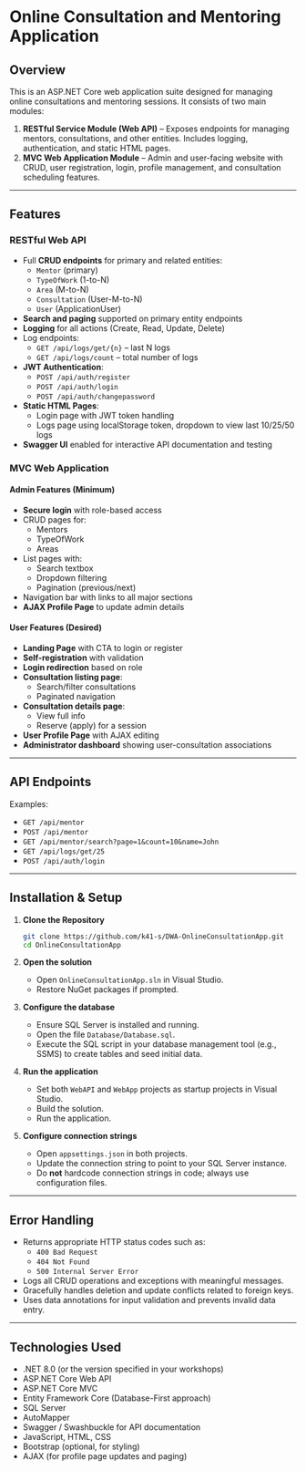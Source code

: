 # Online Consultation and Mentoring Application

## Overview

This is an ASP.NET Core web application suite designed for managing online consultations and mentoring sessions. It consists of two main modules:

1. **RESTful Service Module (Web API)** – Exposes endpoints for managing mentors, consultations, and other entities. Includes logging, authentication, and static HTML pages.
2. **MVC Web Application Module** – Admin and user-facing website with CRUD, user registration, login, profile management, and consultation scheduling features.

---

## Features

### RESTful Web API

- Full **CRUD endpoints** for primary and related entities:
  - `Mentor` (primary)
  - `TypeOfWork` (1-to-N)
  - `Area` (M-to-N)
  - `Consultation` (User-M-to-N)
  - `User` (ApplicationUser)
- **Search and paging** supported on primary entity endpoints
- **Logging** for all actions (Create, Read, Update, Delete)
- Log endpoints:
  - `GET /api/logs/get/{n}` – last N logs
  - `GET /api/logs/count` – total number of logs
- **JWT Authentication**:
  - `POST /api/auth/register`
  - `POST /api/auth/login`
  - `POST /api/auth/changepassword`
- **Static HTML Pages**:
  - Login page with JWT token handling
  - Logs page using localStorage token, dropdown to view last 10/25/50 logs
- **Swagger UI** enabled for interactive API documentation and testing

### MVC Web Application

#### Admin Features (Minimum)

- **Secure login** with role-based access
- CRUD pages for:
  - Mentors
  - TypeOfWork
  - Areas
- List pages with:
  - Search textbox
  - Dropdown filtering
  - Pagination (previous/next)
- Navigation bar with links to all major sections
- **AJAX Profile Page** to update admin details

#### User Features (Desired)

- **Landing Page** with CTA to login or register
- **Self-registration** with validation
- **Login redirection** based on role
- **Consultation listing page**:
  - Search/filter consultations
  - Paginated navigation
- **Consultation details page**:
  - View full info
  - Reserve (apply) for a session
- **User Profile Page** with AJAX editing
- **Administrator dashboard** showing user-consultation associations

---

## API Endpoints

Examples:

- `GET /api/mentor`
- `POST /api/mentor`
- `GET /api/mentor/search?page=1&count=10&name=John`
- `GET /api/logs/get/25`
- `POST /api/auth/login`

---

## Installation & Setup

1. **Clone the Repository**

   ```bash
   git clone https://github.com/k41-s/DWA-OnlineConsultationApp.git
   cd OnlineConsultationApp

2. **Open the solution**

   - Open `OnlineConsultationApp.sln` in Visual Studio.
   - Restore NuGet packages if prompted.

3. **Configure the database**

   - Ensure SQL Server is installed and running.
   - Open the file `Database/Database.sql`.
   - Execute the SQL script in your database management tool (e.g., SSMS) to create tables and seed initial data.

4. **Run the application**

   - Set both `WebAPI` and `WebApp` projects as startup projects in Visual Studio.
   - Build the solution.
   - Run the application.

5. **Configure connection strings**

   - Open `appsettings.json` in both projects.
   - Update the connection string to point to your SQL Server instance.
   - Do **not** hardcode connection strings in code; always use configuration files.

---

## Error Handling

- Returns appropriate HTTP status codes such as:
  - `400 Bad Request`
  - `404 Not Found`
  - `500 Internal Server Error`
- Logs all CRUD operations and exceptions with meaningful messages.
- Gracefully handles deletion and update conflicts related to foreign keys.
- Uses data annotations for input validation and prevents invalid data entry.

---

## Technologies Used

- .NET 8.0 (or the version specified in your workshops)
- ASP.NET Core Web API
- ASP.NET Core MVC
- Entity Framework Core (Database-First approach)
- SQL Server
- AutoMapper
- Swagger / Swashbuckle for API documentation
- JavaScript, HTML, CSS
- Bootstrap (optional, for styling)
- AJAX (for profile page updates and paging)

